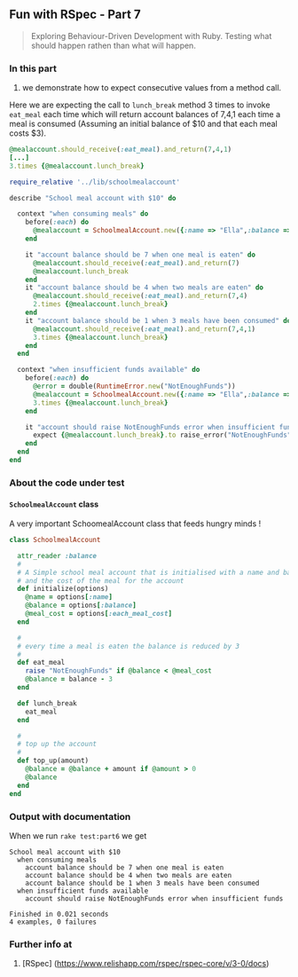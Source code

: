 ## Fun with RSpec - Part 7
> Exploring Behaviour-Driven Development with Ruby. Testing what should happen rathen than what will happen.

### In this part

1. we demonstrate how to expect consecutive values from a method call.

Here we are expecting the call to `lunch_break` method 3 times to invoke `eat_meal` each time which will return account balances of 7,4,1 each time a meal is consumed (Assuming an initial balance of $10 and that each meal costs $3).

```ruby
@mealaccount.should_receive(:eat_meal).and_return(7,4,1)
[...]
3.times {@mealaccount.lunch_break}
```

```ruby
require_relative '../lib/schoolmealaccount'

describe "School meal account with $10" do

  context "when consuming meals" do
    before(:each) do
      @mealaccount = SchoolmealAccount.new({:name => "Ella",:balance => 10,:each_meal_cost => 3})
    end

    it "account balance should be 7 when one meal is eaten" do
      @mealaccount.should_receive(:eat_meal).and_return(7)
      @mealaccount.lunch_break
    end
    it "account balance should be 4 when two meals are eaten" do
      @mealaccount.should_receive(:eat_meal).and_return(7,4)
      2.times {@mealaccount.lunch_break}
    end
    it "account balance should be 1 when 3 meals have been consumed" do
      @mealaccount.should_receive(:eat_meal).and_return(7,4,1)
      3.times {@mealaccount.lunch_break}
    end
  end

  context "when insufficient funds available" do
    before(:each) do
      @error = double(RuntimeError.new("NotEnoughFunds"))
      @mealaccount = SchoolmealAccount.new({:name => "Ella",:balance => 10,:each_meal_cost => 3})
      3.times {@mealaccount.lunch_break}
    end

    it "account should raise NotEnoughFunds error when insufficient funds" do
      expect {@mealaccount.lunch_break}.to raise_error("NotEnoughFunds")
    end
  end
end
```

### About the code under test

#### `SchoolmealAccount` class
A very important SchoomealAccount class that feeds hungry minds !

```ruby
class SchoolmealAccount

  attr_reader :balance
  #
  # A Simple school meal account that is initialised with a name and balance
  # and the cost of the meal for the account
  def initialize(options)
    @name = options[:name]
    @balance = options[:balance]
    @meal_cost = options[:each_meal_cost]
  end

  #
  # every time a meal is eaten the balance is reduced by 3
  #
  def eat_meal
    raise "NotEnoughFunds" if @balance < @meal_cost
    @balance = balance - 3
  end

  def lunch_break
    eat_meal
  end

  #
  # top up the account
  #
  def top_up(amount)
    @balance = @balance + amount if @amount > 0
    @balance
  end
end
```

### Output with documentation
When we run `rake test:part6` we get
```
School meal account with $10
  when consuming meals
    account balance should be 7 when one meal is eaten
    account balance should be 4 when two meals are eaten
    account balance should be 1 when 3 meals have been consumed
  when insufficient funds available
    account should raise NotEnoughFunds error when insufficient funds

Finished in 0.021 seconds
4 examples, 0 failures
```

### Further info at
1. [RSpec] (https://www.relishapp.com/rspec/rspec-core/v/3-0/docs)